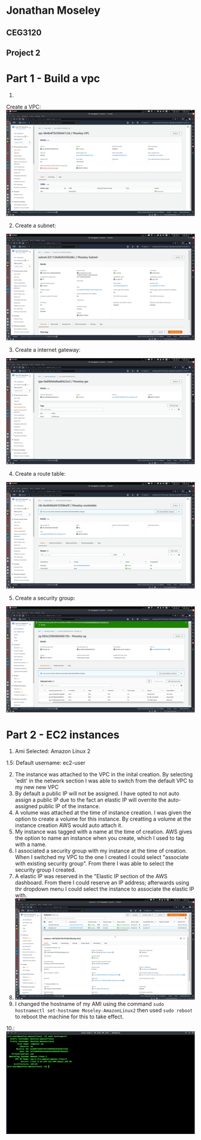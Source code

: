 # Jonathan Moseley
## CEG3120
## Project 2

# Part 1 - Build a vpc


1.
Create a VPC:
![VPC creation](https://github.com/WSU-kduncan/ceg3120-Jmoseley512/blob/main/Project2/Images/Moseley-VPC.png)

2. Create a subnet:

![Subnet creation](https://github.com/WSU-kduncan/ceg3120-Jmoseley512/blob/main/Project2/Images/Moseley-Subnet.png)

3. Create a internet gateway:

![Internet gateway](https://github.com/WSU-kduncan/ceg3120-Jmoseley512/blob/main/Project2/Images/Moseley-gw.png)

4. Create a route table:

![Route table](https://github.com/WSU-kduncan/ceg3120-Jmoseley512/blob/main/Project2/Images/Moseley-routetable.png)

5. Create a security group:

![Security group](https://github.com/WSU-kduncan/ceg3120-Jmoseley512/blob/main/Project2/Images/Moseley-sg.png)


# Part 2 - EC2 instances

1. Ami Selected: Amazon Linux 2


  1.5: Default username: ec2-user 
  
2. The instance was attached to the VPC in the inital creation. By selecting 'edit' in the network section I was able to switch from the default VPC to my new new VPC
3. By default a public IP will not be assigned. I have opted to not auto assign a public IP due to the fact an elastic IP will overrite the auto-assigned public IP of the instance. 
4. A volume was attached at the time of instance creation. I was given the option to create a volume for this instance. By creatting a volume at the instance creation AWS would auto attach it. 
5. My instance was tagged with a name at the time of creation. AWS gives the option to name an instance when you create, which I used to tag with a name. 
6. I associated a security group with my instance at the time of creation. When I switched my VPC to the one I created I could select "associate with existing security group". From there I was able to select the security group I created. 
7. A elastic IP was reserved in the "Elastic IP section of the AWS dashboard. From there I could reserve an IP address; afterwards using thr dropdown menu I could select the instance to associate the elastic IP with. 
8. ![Moseley-instance](https://github.com/WSU-kduncan/ceg3120-Jmoseley512/blob/main/Project2/Images/Moseley-instance.png)
9. I changed the hostname of my AMI using the command ```sudo hostnamectl set-hostname Moseley-AmazonLinux2``` then used ```sudo reboot``` to reboot the machine for this to take effect.

10.:
![AWS-ssh](https://github.com/WSU-kduncan/ceg3120-Jmoseley512/blob/main/Project2/Images/AWS-SSH-newhost.png)

